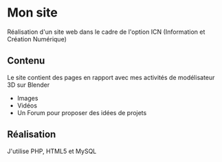 # Mon site
Réalisation d'un site web dans le cadre de l'option ICN (Information et
Création Numérique)

## Contenu

Le site contient des pages en rapport avec mes activités de modélisateur 3D
sur Blender

* Images
* Vidéos
* Un Forum pour proposer des idées de projets

## Réalisation

J'utilise PHP, HTML5 et MySQL
